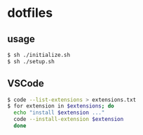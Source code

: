 # dotfiles

## usage

```bash
$ sh ./initialize.sh
$ sh ./setup.sh
```

## VSCode

```bash
$ code --list-extensions > extensions.txt
$ for extension in $extensions; do
  echo "install $extension ..."
  code --install-extension $extension
  done
```
